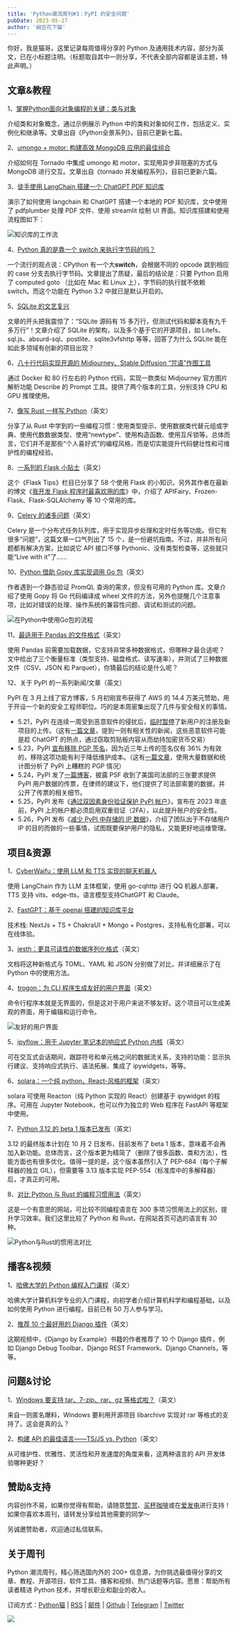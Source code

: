 ```yaml
---
title: 'Python潮流周刊#3：PyPI 的安全问题'
pubDate: 2023-05-27
author: '豌豆花下猫'
---
```


你好，我是猫哥。这里记录每周值得分享的 Python 及通用技术内容，部分为英文，已在小标题注明。（标题取自其中一则分享，不代表全部内容都是该主题，特此声明。）


## 文章&教程


1、[掌握Python面向对象编程的关键：类与对象](https://segmentfault.com/a/1190000043822529)

介绍类和对象概念，通过示例展示 Python 中的类和对象如何工作，包括定义、实例化和继承等。文章出自《Python全景系列》，目前已更新七篇。

2、[umongo + motor: 构建高效 MongoDB 应用的最佳组合](https://juejin.cn/post/7232977661207085117)

介绍如何在 Tornado 中集成 umongo 和 motor，实现用异步非阻塞的方式与 MongoDB 进行交互。文章出自《tornado 并发编程系列》，目前已更新六篇。

3、[徒手使用 LangChain 搭建一个 ChatGPT PDF 知识库](https://juejin.cn/post/7234821431804002365)

演示了如何使用 langchain 和 ChatGPT 搭建一个本地的 PDF 知识库，文中使用了 pdfplumber 处理 PDF 文件、使用 streamlit 绘制 UI 界面。知识库搭建和使用流程图如下：

![知识库的工作流](https://img.pythoncat.top/2023-05-27_langchain.png)

4、[Python 真的是靠一个 switch 来执行字节码的吗？](https://laike9m.com/blog/python-zhen-de-shi-kao-yi-ge-switch-lai-zhi-xing-zi-jie-ma-de-ma,138)

一个流行的观点说：CPython 有一个大**switch**，会根据不同的 opcode 跳到相应的 case 分支去执行字节码。文章提出了质疑，最后的结论是：只要 Python 启用了 computed goto （比如在 Mac 和 Linux 上），字节码的执行就不依赖 switch。而这个功能在 Python 3.2 中就已是默认开启的。

5、[SQLite 的文艺复兴](https://www.bmpi.dev/dev/renaissance-sqlite)

文章的开头把我震惊了：“SQLite 源码有 15 多万行，但测试代码和脚本竟有九千多万行”！文章介绍了 SQLite 的架构，以及多个基于它的开源项目，如 Litefs、sql.js、absurd-sql、postlite、sqlite3vfshttp 等等，回答了为什么 SQLite 能在如此多领域有创新的项目出现？

6、[八十行代码实现开源的 Midjourney、Stable Diffusion “咒语”作图工具](https://soulteary.com/2023/04/05/eighty-lines-of-code-to-implement-the-open-source-midjourney-and-stable-diffusion-spell-drawing-tool.html#%E5%86%99%E5%9C%A8%E5%89%8D%E9%9D%A2)

通过 Docker 和 80 行左右的 Python 代码，实现一款类似 Midjourney 官方图片解析功能 Describe 的 Prompt 工具。提供了两个版本的工具，分别支持 CPU 和 GPU 推理使用。

7、[像写 Rust 一样写 Python](https://kobzol.github.io/rust/python/2023/05/20/writing-python-like-its-rust.html)（英文）

分享了从 Rust 中学到的一些编程习惯：使用类型提示、使用数据类代替元组或字典、使用代数数据类型、使用“newtype”、使用构造函数、使用互斥锁等。总体而言，它们并不是那些“个人喜好式”的编程风格，而是切实能提升代码健壮性和可维护性的编程经验。

8、[一系列的 Flask 小贴士](https://www.patricksoftwareblog.com/flask_tips.html)（英文）

这个《Flask Tips》栏目已分享了 58 个使用 Flask 的小知识，另外其作者在最新的博文《[我开发 Flask 程序时最喜欢用的库](https://www.patricksoftwareblog.com/my_favorite_python_packages_for_flask.html)》中，介绍了 APIFairy、Frozen-Flask、Flask-SQLAlchemy 等 10 个常用的库。

9、[Celery 的诸多问题](https://steve.dignam.xyz/2023/05/20/many-problems-with-celery/)（英文）

Celery 是一个分布式任务队列库，用于实现异步处理和定时任务等功能。但它有很多“问题”，这篇文章一口气列出了 15 个，是一份避坑指南。不过，并非所有问题都有解决方案，比如说它 API 接口不够 Pythonic、没有类型检查等，这些就只能“Live with it”了……

10、[Python 借助 Gopy 库实现调用 Go 包](https://last9.io/blog/using-golang-package-in-python-using-gopy/)（英文）

作者遇到一个静态验证 PromQL 查询的需求，但没有可用的 Python 库。文章介绍了使用  Gopy 将 Go 代码编译成 wheel 文件的方法，另外也提醒几个注意事项，比如对错误的处理、操作系统的兼容性问题、调试和测试的问题。

![在Python中使用Go包的流程](https://img.pythoncat.top/2023-05-27_gopy.png)

11、[最适用于 Pandas 的文件格式](https://pythonspeed.com/articles/best-file-format-for-pandas/)（英文）

使用 Pandas 前需要加载数据，它支持非常多种数据格式，但哪种才最合适呢？文中给出了三个衡量标准（类型支持、磁盘格式、读写速率），并测试了三种数据文件（CSV、JSON 和 Parquet），你猜最后的结论是什么呢？

12、关于 PyPI 的一系列新闻/文章（英文）

PyPI 在 3 月上线了官方博客，5 月初刚宣布获得了 AWS 的 14.4 万美元赞助，用于开设一个新的安全工程师职位。巧的是本周密集出现了几件与安全相关的事情。

- 5.21，PyPI 在连续一周受到恶意软件的侵扰后，[临时暂停](https://status.python.org/incidents/qy2t9mjjcc7g)了新用户的注册及新项目的上传。（这有[一篇文章](https://programmingeeksclub.com/pypi-security-threats-implications-python-community)，提到一则有相关性的新闻，这些恶意软件可能是趁 ChatGPT 的热点，通过窃取剪贴板内容从而劫持加密货币交易）
- 5.23，PyPI [宣布移除 PGP 签名](https://blog.pypi.org/posts/2023-05-23-removing-pgp/)，因为近三年上传的签名仅有 36% 为有效的，移除这项功能有利于降低维护成本。（这有[一篇文章](https://blog.yossarian.net/2023/05/21/PGP-signatures-on-PyPI-worse-than-useless)，使用大量数据和统计图分析了 PyPI 上糟糕的 PGP 情况）
- 5.24，PyPI 发了[一篇博客](https://blog.pypi.org/posts/2023-05-24-pypi-was-subpoenaed)，披露 PSF 收到了美国司法部的三张要求提供 PyPI 用户数据的传票，在律师的建议下，他们提供了司法部索要的数据，并公开了传票的相关细节。
- 5.25，PyPI 发布《[通过双因素身份验证保护 PyPI 帐户](https://blog.pypi.org/posts/2023-05-25-securing-pypi-with-2fa)》，宣布在 2023 年底前，PyPI 上的帐户都必须启用双重验证（2FA），以此提升账户的安全性。
- 5.26，PyPI 发布《[减少 PyPI 中存储的 IP 数据](https://blog.pypi.org/posts/2023-05-26-reducing-stored-ip-data)》，介绍了团队出于不存储用户 IP 的目的而做的一些事情，试图既要保护用户的隐私，又能更好地运维管理。

## 项目&资源

1、[CyberWaifu：使用 LLM 和 TTS 实现的聊天机器人](https://github.com/Syan-Lin/CyberWaifu)

使用 LangChain 作为 LLM 主体框架，使用 go-cqhttp 进行 QQ 机器人部署，TTS 支持 vits、edge-tts，语言模型支持ChatGPT 和 Claude。

2、[FastGPT：基于 openai 搭建的知识库平台](https://github.com/c121914yu/FastGPT)

技术栈: NextJs + TS + ChakraUI + Mongo + Postgres，支持私有化部署，可以在线体验。

3、[jesth：更具可读性的数据序列化格式](https://github.com/pyrustic/jesth)（英文）

文档将这种新格式与 TOML、YAML 和 JSON 分别做了对比，并详细展示了在 Python 中的使用方法。

4、[trogon：为 CLI 程序生成友好的用户界面](https://github.com/Textualize/trogon)（英文）

命令行程序本就是无界面的，但是这对于用户来说不够友好。这个项目可以生成美观的界面，用于编辑和运行命令。

![友好的用户界面](https://img.pythoncat.top/2023-05-27_cli.png)

5、[ipyflow：用于 Jupyter 笔记本的响应式 Python 内核](https://github.com/ipyflow/ipyflow)（英文）

可在交互式会话期间，跟踪符号和单元格之间的数据流关系，支持的功能：显示执行建议、支持响应式执行、语法拓展、集成了 ipywidgets，等等。

6、[solara：一个纯 python、React-风格的框架](https://github.com/widgetti/solara)（英文）

solara 可使用 Reacton（纯 Python 实现的 React）创建基于 ipywidget 的程序。可用在 Jupyter Notebook，也可以作为独立的 Web 程序在 FastAPI 等框架中使用。

7、[Python 3.12 的 beta 1 版本已发布](https://pythoninsider.blogspot.com/2023/05/python-3120-beta-1-released.html)（英文）

3.12 的最终版本计划在 10 月 2 日发布，目前发布了 beta 1 版本，意味着不会再加入新功能。总体而言，这个版本更为精简了（删除了很多函数、类和方法），性能方面也有很多优化。值得一提的是，这个版本虽然引入了 PEP-684（每个子解释器的独立 GIL），但需要等 3.13 版本实现 PEP-554（标准库中的多解释器）后，才真正的可用。

8、[对比 Python 与 Rust 的编程习惯用法](https://programming-idioms.org/cheatsheet/Python/Rust)（英文）

这是一个有意思的网站，可比较不同编程语言在 300 多项习惯用法上的区别，提升学习效率。我们这里比较了 Python 和 Rust，在网站首页可选的语言有 30 种。

![Python与Rust的惯用法对比](https://img.pythoncat.top/2023-05-27_idioms.png)

## 播客&视频

1、[哈佛大学的 Python 编程入门课程](https://www.edx.org/course/cs50s-introduction-to-programming-with-python)（英文）

哈佛大学计算机科学专业的入门课程，向初学者介绍计算机科学和编程基础，以及如何使用 Python 进行编程。目前已有 50 万人参与学习。

2、[推荐 10 个最好用的 Django 插件](https://pybit.es/articles/django-plugin-recommendations-by-antonio-mele-top-10-picks-for-web-development/)（英文）

这期视频中，《Django by Example》书籍的作者推荐了 10 个 Django 插件，例如 Django Debug Toolbar、Django REST Framework、Django Channels，等等。

## 问题&讨论

1、[Windows 要支持 tar、7-zip、rar、gz 等格式啦？](https://tech.slashdot.org/story/23/05/23/1940217/28-years-later-windows-finally-supports-rar-files)（英文）

来自一则匿名爆料，Windows 要利用开源项目 libarchive 实现对 rar 等格式的支持了。这会是真的么？

2、[构建 API 的最佳语言——TS/JS vs. Python](https://www.reddit.com/r/Python/comments/13nfyir/best_language_for_building_apis_tsjs_vs_py/)（英文）

从可维护性、优雅性、灵活性和开发速度的角度来看，这两种语言的 API 开发体验哪种更好？

## 赞助&支持

内容创作不易，如果你觉得有帮助，请随意[赞赏](https://img.pythoncat.top/wechat_code.png)、[买杯咖啡](https://www.buymeacoffee.com/pythoncat)或在[爱发电](https://afdian.net/a/pythoncat)进行支持！如果你喜欢本周刊，请转发分享给其他需要的同学～

另诚邀赞助者，欢迎通过私信联系。

## 关于周刊

Python 潮流周刊，精心筛选国内外的 200+ 信息源，为你挑选最值得分享的文章、教程、开源项目、软件工具、播客和视频、热门话题等内容。愿景：帮助所有读者精进 Python 技术，并增长职业和副业的收入。

订阅方式：[Python猫](https://img.pythoncat.top/python_cat.jpg) | [RSS](https://pythoncat.top/rss.xml) | [邮件](https://pythoncat.substack.com) | [Github](https://github.com/chinesehuazhou/python-weekly) | [Telegram](https://t.me/pythontrendingweekly) | [Twitter](https://twitter.com/chinesehuazhou)

![](https://img.pythoncat.top/pythoncat.png)